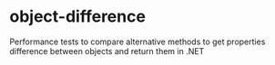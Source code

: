 # object-difference
Performance tests to compare alternative methods to get properties difference between objects and return them in .NET
